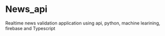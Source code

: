 # News_api
Realtime news validation application using api, python, machine learining, firebase and Typescript
